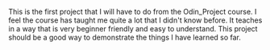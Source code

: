 This is the first project that I will have to do from the Odin_Project course.
I feel the course has taught me quite a lot that I didn't know before.
It teaches in a way that is very beginner friendly and easy to understand.
This project should be a good way to demonstrate the things I have learned so far.


